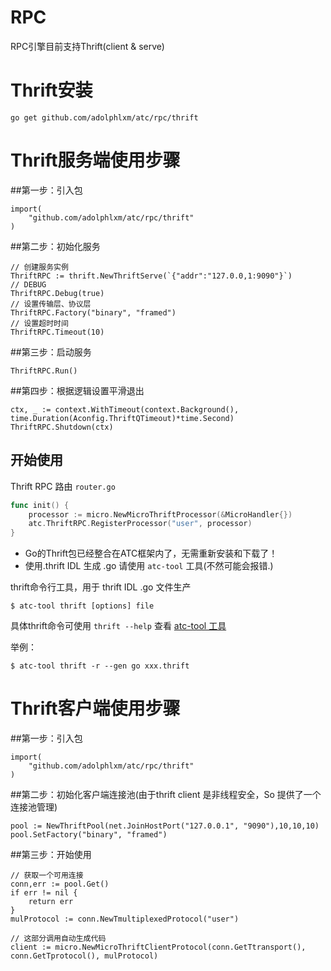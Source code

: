 # RPC
RPC引擎目前支持Thrift(client & serve)

# Thrift安装

    go get github.com/adolphlxm/atc/rpc/thrift
   
# Thrift服务端使用步骤
##第一步：引入包
    
    import(
        "github.com/adolphlxm/atc/rpc/thrift"
    )
    
##第二步：初始化服务
    
    // 创建服务实例
    ThriftRPC := thrift.NewThriftServe(`{"addr":"127.0.0,1:9090"}`)
    // DEBUG
	ThriftRPC.Debug(true)
	// 设置传输层、协议层
	ThriftRPC.Factory("binary", "framed")
	// 设置超时时间
	ThriftRPC.Timeout(10)

##第三步：启动服务

    ThriftRPC.Run()
    
##第四步：根据逻辑设置平滑退出

    ctx, _ := context.WithTimeout(context.Background(), time.Duration(Aconfig.ThriftQTimeout)*time.Second)
    ThriftRPC.Shutdown(ctx)
    
## 开始使用

Thrift RPC 路由 `router.go`
```go
func init() {
	processor := micro.NewMicroThriftProcessor(&MicroHandler{})
	atc.ThriftRPC.RegisterProcessor("user", processor)
}
```

* Go的Thrift包已经整合在ATC框架内了，无需重新安装和下载了！
* 使用.thrift IDL 生成 .go 请使用 `atc-tool` 工具(不然可能会报错.)

thrift命令行工具，用于 thrift IDL .go 文件生产

    $ atc-tool thrift [options] file
    
具体thrift命令可使用 `thrift --help` 查看
[atc-tool 工具](https://github.com/adolphlxm/atc-tool)

举例：

    $ atc-tool thrift -r --gen go xxx.thrift
    
# Thrift客户端使用步骤
##第一步：引入包
    
    import(
        "github.com/adolphlxm/atc/rpc/thrift"
    )
    
##第二步：初始化客户端连接池(由于thrift client 是非线程安全，So 提供了一个连接池管理)

    pool := NewThriftPool(net.JoinHostPort("127.0.0.1", "9090"),10,10,10)
    pool.SetFactory("binary", "framed")
    
##第三步：开始使用
    
    // 获取一个可用连接
    conn,err := pool.Get()
    if err != nil {
        return err
    }
    mulProtocol := conn.NewTmultiplexedProtocol("user")
    
    // 这部分调用自动生成代码
    client := micro.NewMicroThriftClientProtocol(conn.GetTtransport(), conn.GetTprotocol(), mulProtocol)